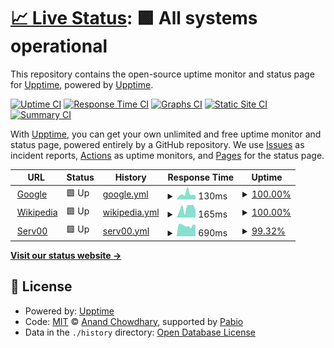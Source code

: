 # [📈 Live Status](https://demo.upptime.js.org): <!--live status--> **🟩 All systems operational**

This repository contains the open-source uptime monitor and status page for [Upptime](https://upptime.js.org), powered by [Upptime](https://github.com/upptime/upptime).

[![Uptime CI](https://github.com/TommyShing/upptime/workflows/Uptime%20CI/badge.svg)](https://github.com/TommyShing/upptime/actions?query=workflow%3A%22Uptime+CI%22)
[![Response Time CI](https://github.com/TommyShing/upptime/workflows/Response%20Time%20CI/badge.svg)](https://github.com/TommyShing/upptime/actions?query=workflow%3A%22Response+Time+CI%22)
[![Graphs CI](https://github.com/TommyShing/upptime/workflows/Graphs%20CI/badge.svg)](https://github.com/TommyShing/upptime/actions?query=workflow%3A%22Graphs+CI%22)
[![Static Site CI](https://github.com/TommyShing/upptime/workflows/Static%20Site%20CI/badge.svg)](https://github.com/TommyShing/upptime/actions?query=workflow%3A%22Static+Site+CI%22)
[![Summary CI](https://github.com/TommyShing/upptime/workflows/Summary%20CI/badge.svg)](https://github.com/TommyShing/upptime/actions?query=workflow%3A%22Summary+CI%22)

With [Upptime](https://upptime.js.org), you can get your own unlimited and free uptime monitor and status page, powered entirely by a GitHub repository. We use [Issues](https://github.com/upptime/upptime/issues) as incident reports, [Actions](https://github.com/TommyShing/upptime/actions) as uptime monitors, and [Pages](https://demo.upptime.js.org) for the status page.

<!--start: status pages-->
<!-- This summary is generated by Upptime (https://github.com/upptime/upptime) -->
<!-- Do not edit this manually, your changes will be overwritten -->
<!-- prettier-ignore -->
| URL | Status | History | Response Time | Uptime |
| --- | ------ | ------- | ------------- | ------ |
| <img alt="" src="https://icons.duckduckgo.com/ip3/www.google.com.ico" height="13"> [Google](https://www.google.com) | 🟩 Up | [google.yml](https://github.com/TommyShing/upptime/commits/HEAD/history/google.yml) | <details><summary><img alt="Response time graph" src="./graphs/google/response-time-week.png" height="20"> 130ms</summary><br><a href="https://upptime.legotrain.eu.org/history/google"><img alt="Response time 107" src="https://img.shields.io/endpoint?url=https%3A%2F%2Fraw.githubusercontent.com%2FTommyShing%2Fupptime%2FHEAD%2Fapi%2Fgoogle%2Fresponse-time.json"></a><br><a href="https://upptime.legotrain.eu.org/history/google"><img alt="24-hour response time 108" src="https://img.shields.io/endpoint?url=https%3A%2F%2Fraw.githubusercontent.com%2FTommyShing%2Fupptime%2FHEAD%2Fapi%2Fgoogle%2Fresponse-time-day.json"></a><br><a href="https://upptime.legotrain.eu.org/history/google"><img alt="7-day response time 130" src="https://img.shields.io/endpoint?url=https%3A%2F%2Fraw.githubusercontent.com%2FTommyShing%2Fupptime%2FHEAD%2Fapi%2Fgoogle%2Fresponse-time-week.json"></a><br><a href="https://upptime.legotrain.eu.org/history/google"><img alt="30-day response time 120" src="https://img.shields.io/endpoint?url=https%3A%2F%2Fraw.githubusercontent.com%2FTommyShing%2Fupptime%2FHEAD%2Fapi%2Fgoogle%2Fresponse-time-month.json"></a><br><a href="https://upptime.legotrain.eu.org/history/google"><img alt="1-year response time 107" src="https://img.shields.io/endpoint?url=https%3A%2F%2Fraw.githubusercontent.com%2FTommyShing%2Fupptime%2FHEAD%2Fapi%2Fgoogle%2Fresponse-time-year.json"></a></details> | <details><summary><a href="https://upptime.legotrain.eu.org/history/google">100.00%</a></summary><a href="https://upptime.legotrain.eu.org/history/google"><img alt="All-time uptime 100.00%" src="https://img.shields.io/endpoint?url=https%3A%2F%2Fraw.githubusercontent.com%2FTommyShing%2Fupptime%2FHEAD%2Fapi%2Fgoogle%2Fuptime.json"></a><br><a href="https://upptime.legotrain.eu.org/history/google"><img alt="24-hour uptime 100.00%" src="https://img.shields.io/endpoint?url=https%3A%2F%2Fraw.githubusercontent.com%2FTommyShing%2Fupptime%2FHEAD%2Fapi%2Fgoogle%2Fuptime-day.json"></a><br><a href="https://upptime.legotrain.eu.org/history/google"><img alt="7-day uptime 100.00%" src="https://img.shields.io/endpoint?url=https%3A%2F%2Fraw.githubusercontent.com%2FTommyShing%2Fupptime%2FHEAD%2Fapi%2Fgoogle%2Fuptime-week.json"></a><br><a href="https://upptime.legotrain.eu.org/history/google"><img alt="30-day uptime 99.93%" src="https://img.shields.io/endpoint?url=https%3A%2F%2Fraw.githubusercontent.com%2FTommyShing%2Fupptime%2FHEAD%2Fapi%2Fgoogle%2Fuptime-month.json"></a><br><a href="https://upptime.legotrain.eu.org/history/google"><img alt="1-year uptime 99.99%" src="https://img.shields.io/endpoint?url=https%3A%2F%2Fraw.githubusercontent.com%2FTommyShing%2Fupptime%2FHEAD%2Fapi%2Fgoogle%2Fuptime-year.json"></a></details>
| <img alt="" src="https://icons.duckduckgo.com/ip3/en.wikipedia.org.ico" height="13"> [Wikipedia](https://en.wikipedia.org) | 🟩 Up | [wikipedia.yml](https://github.com/TommyShing/upptime/commits/HEAD/history/wikipedia.yml) | <details><summary><img alt="Response time graph" src="./graphs/wikipedia/response-time-week.png" height="20"> 165ms</summary><br><a href="https://upptime.legotrain.eu.org/history/wikipedia"><img alt="Response time 219" src="https://img.shields.io/endpoint?url=https%3A%2F%2Fraw.githubusercontent.com%2FTommyShing%2Fupptime%2FHEAD%2Fapi%2Fwikipedia%2Fresponse-time.json"></a><br><a href="https://upptime.legotrain.eu.org/history/wikipedia"><img alt="24-hour response time 312" src="https://img.shields.io/endpoint?url=https%3A%2F%2Fraw.githubusercontent.com%2FTommyShing%2Fupptime%2FHEAD%2Fapi%2Fwikipedia%2Fresponse-time-day.json"></a><br><a href="https://upptime.legotrain.eu.org/history/wikipedia"><img alt="7-day response time 165" src="https://img.shields.io/endpoint?url=https%3A%2F%2Fraw.githubusercontent.com%2FTommyShing%2Fupptime%2FHEAD%2Fapi%2Fwikipedia%2Fresponse-time-week.json"></a><br><a href="https://upptime.legotrain.eu.org/history/wikipedia"><img alt="30-day response time 190" src="https://img.shields.io/endpoint?url=https%3A%2F%2Fraw.githubusercontent.com%2FTommyShing%2Fupptime%2FHEAD%2Fapi%2Fwikipedia%2Fresponse-time-month.json"></a><br><a href="https://upptime.legotrain.eu.org/history/wikipedia"><img alt="1-year response time 219" src="https://img.shields.io/endpoint?url=https%3A%2F%2Fraw.githubusercontent.com%2FTommyShing%2Fupptime%2FHEAD%2Fapi%2Fwikipedia%2Fresponse-time-year.json"></a></details> | <details><summary><a href="https://upptime.legotrain.eu.org/history/wikipedia">100.00%</a></summary><a href="https://upptime.legotrain.eu.org/history/wikipedia"><img alt="All-time uptime 100.00%" src="https://img.shields.io/endpoint?url=https%3A%2F%2Fraw.githubusercontent.com%2FTommyShing%2Fupptime%2FHEAD%2Fapi%2Fwikipedia%2Fuptime.json"></a><br><a href="https://upptime.legotrain.eu.org/history/wikipedia"><img alt="24-hour uptime 100.00%" src="https://img.shields.io/endpoint?url=https%3A%2F%2Fraw.githubusercontent.com%2FTommyShing%2Fupptime%2FHEAD%2Fapi%2Fwikipedia%2Fuptime-day.json"></a><br><a href="https://upptime.legotrain.eu.org/history/wikipedia"><img alt="7-day uptime 100.00%" src="https://img.shields.io/endpoint?url=https%3A%2F%2Fraw.githubusercontent.com%2FTommyShing%2Fupptime%2FHEAD%2Fapi%2Fwikipedia%2Fuptime-week.json"></a><br><a href="https://upptime.legotrain.eu.org/history/wikipedia"><img alt="30-day uptime 100.00%" src="https://img.shields.io/endpoint?url=https%3A%2F%2Fraw.githubusercontent.com%2FTommyShing%2Fupptime%2FHEAD%2Fapi%2Fwikipedia%2Fuptime-month.json"></a><br><a href="https://upptime.legotrain.eu.org/history/wikipedia"><img alt="1-year uptime 100.00%" src="https://img.shields.io/endpoint?url=https%3A%2F%2Fraw.githubusercontent.com%2FTommyShing%2Fupptime%2FHEAD%2Fapi%2Fwikipedia%2Fuptime-year.json"></a></details>
| <img alt="" src="https://icons.duckduckgo.com/ip3/tommyshing.serv00.net.ico" height="13"> [Serv00](https://tommyshing.serv00.net) | 🟩 Up | [serv00.yml](https://github.com/TommyShing/upptime/commits/HEAD/history/serv00.yml) | <details><summary><img alt="Response time graph" src="./graphs/serv00/response-time-week.png" height="20"> 690ms</summary><br><a href="https://upptime.legotrain.eu.org/history/serv00"><img alt="Response time 705" src="https://img.shields.io/endpoint?url=https%3A%2F%2Fraw.githubusercontent.com%2FTommyShing%2Fupptime%2FHEAD%2Fapi%2Fserv00%2Fresponse-time.json"></a><br><a href="https://upptime.legotrain.eu.org/history/serv00"><img alt="24-hour response time 890" src="https://img.shields.io/endpoint?url=https%3A%2F%2Fraw.githubusercontent.com%2FTommyShing%2Fupptime%2FHEAD%2Fapi%2Fserv00%2Fresponse-time-day.json"></a><br><a href="https://upptime.legotrain.eu.org/history/serv00"><img alt="7-day response time 690" src="https://img.shields.io/endpoint?url=https%3A%2F%2Fraw.githubusercontent.com%2FTommyShing%2Fupptime%2FHEAD%2Fapi%2Fserv00%2Fresponse-time-week.json"></a><br><a href="https://upptime.legotrain.eu.org/history/serv00"><img alt="30-day response time 700" src="https://img.shields.io/endpoint?url=https%3A%2F%2Fraw.githubusercontent.com%2FTommyShing%2Fupptime%2FHEAD%2Fapi%2Fserv00%2Fresponse-time-month.json"></a><br><a href="https://upptime.legotrain.eu.org/history/serv00"><img alt="1-year response time 705" src="https://img.shields.io/endpoint?url=https%3A%2F%2Fraw.githubusercontent.com%2FTommyShing%2Fupptime%2FHEAD%2Fapi%2Fserv00%2Fresponse-time-year.json"></a></details> | <details><summary><a href="https://upptime.legotrain.eu.org/history/serv00">99.32%</a></summary><a href="https://upptime.legotrain.eu.org/history/serv00"><img alt="All-time uptime 99.95%" src="https://img.shields.io/endpoint?url=https%3A%2F%2Fraw.githubusercontent.com%2FTommyShing%2Fupptime%2FHEAD%2Fapi%2Fserv00%2Fuptime.json"></a><br><a href="https://upptime.legotrain.eu.org/history/serv00"><img alt="24-hour uptime 100.00%" src="https://img.shields.io/endpoint?url=https%3A%2F%2Fraw.githubusercontent.com%2FTommyShing%2Fupptime%2FHEAD%2Fapi%2Fserv00%2Fuptime-day.json"></a><br><a href="https://upptime.legotrain.eu.org/history/serv00"><img alt="7-day uptime 99.32%" src="https://img.shields.io/endpoint?url=https%3A%2F%2Fraw.githubusercontent.com%2FTommyShing%2Fupptime%2FHEAD%2Fapi%2Fserv00%2Fuptime-week.json"></a><br><a href="https://upptime.legotrain.eu.org/history/serv00"><img alt="30-day uptime 99.79%" src="https://img.shields.io/endpoint?url=https%3A%2F%2Fraw.githubusercontent.com%2FTommyShing%2Fupptime%2FHEAD%2Fapi%2Fserv00%2Fuptime-month.json"></a><br><a href="https://upptime.legotrain.eu.org/history/serv00"><img alt="1-year uptime 99.95%" src="https://img.shields.io/endpoint?url=https%3A%2F%2Fraw.githubusercontent.com%2FTommyShing%2Fupptime%2FHEAD%2Fapi%2Fserv00%2Fuptime-year.json"></a></details>

<!--end: status pages-->

[**Visit our status website →**](https://demo.upptime.js.org)

## 📄 License

- Powered by: [Upptime](https://github.com/upptime/upptime)
- Code: [MIT](./LICENSE) © [Anand Chowdhary](https://anandchowdhary.com), supported by [Pabio](https://pabio.com)
- Data in the `./history` directory: [Open Database License](https://opendatacommons.org/licenses/odbl/1-0/)
